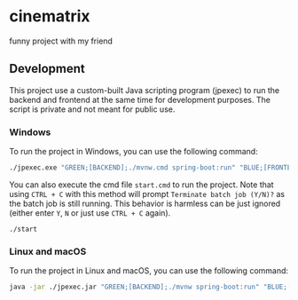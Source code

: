 # cinematrix
funny project with my friend

## Development
This project use a custom-built Java scripting program (jpexec) to run the backend and frontend at the same time for development purposes. The script is private and not meant for public use.
### Windows
To run the project in Windows, you can use the following command:
```cmd
./jpexec.exe "GREEN;[BACKEND];./mvnw.cmd spring-boot:run" "BLUE;[FRONTEND];cmd /c npm run start"
```
You can also execute the cmd file `start.cmd` to run the project. Note that using `CTRL + C` with this method will prompt `Terminate batch job (Y/N)?` as the batch job is still running. This behavior is harmless can be just ignored (either enter `Y`, `N` or just use `CTRL + C` again).
```
./start
```
### Linux and macOS
To run the project in Linux and macOS, you can use the following command:
```sh
java -jar ./jpexec.jar "GREEN;[BACKEND];./mvnw spring-boot:run" "BLUE;[FRONTEND];npm start"
```